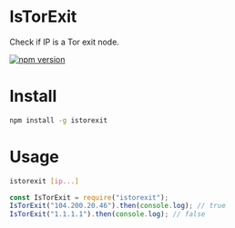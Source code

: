 # IsTorExit

Check if IP is a Tor exit node.

[![npm version](https://badge.fury.io/js/istorexit.svg)](https://badge.fury.io/js/istorexit)

# Install

```bash
npm install -g istorexit
```

# Usage

```bash
istorexit [ip...]
```

```javascript
const IsTorExit = require("istorexit");
IsTorExit("104.200.20.46").then(console.log); // true
IsTorExit("1.1.1.1").then(console.log); // false
```
